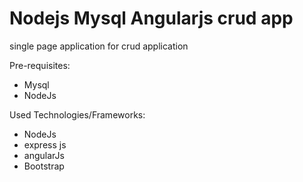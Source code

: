 # Nodejs Mysql Angularjs crud app

single page application for crud application

Pre-requisites:

  - Mysql
  - NodeJs

Used Technologies/Frameworks:

  - NodeJs
  - express js
  - angularJs
  - Bootstrap
